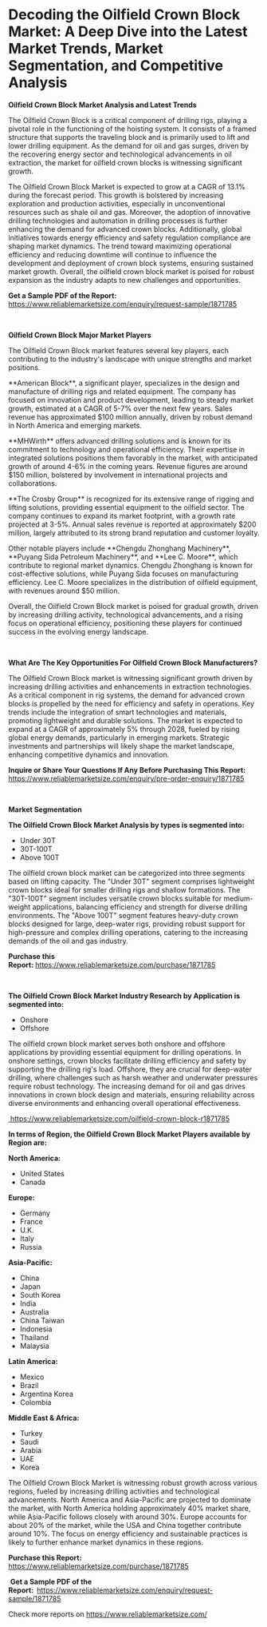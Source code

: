 <p><h1>Decoding the Oilfield Crown Block Market: A Deep Dive into the Latest Market Trends, Market Segmentation, and Competitive Analysis</h1></p><p><strong>Oilfield Crown Block Market Analysis and Latest Trends</strong></p>
<p><p>The Oilfield Crown Block is a critical component of drilling rigs, playing a pivotal role in the functioning of the hoisting system. It consists of a framed structure that supports the traveling block and is primarily used to lift and lower drilling equipment. As the demand for oil and gas surges, driven by the recovering energy sector and technological advancements in oil extraction, the market for oilfield crown blocks is witnessing significant growth.</p><p>The Oilfield Crown Block Market is expected to grow at a CAGR of 13.1% during the forecast period. This growth is bolstered by increasing exploration and production activities, especially in unconventional resources such as shale oil and gas. Moreover, the adoption of innovative drilling technologies and automation in drilling processes is further enhancing the demand for advanced crown blocks. Additionally, global initiatives towards energy efficiency and safety regulation compliance are shaping market dynamics. The trend toward maximizing operational efficiency and reducing downtime will continue to influence the development and deployment of crown block systems, ensuring sustained market growth. Overall, the oilfield crown block market is poised for robust expansion as the industry adapts to new challenges and opportunities.</p></p>
<p><strong>Get a Sample PDF of the Report:&nbsp;</strong> <a href="https://www.reliablemarketsize.com/enquiry/request-sample/1871785?utm_campaign=1991&utm_medium=2&utm_source=Github&utm_content=ia&utm_term=16022025&utm_id=oilfield-crown-block">https://www.reliablemarketsize.com/enquiry/request-sample/1871785</a></p>
<p>&nbsp;</p>
<p><strong>Oilfield Crown Block Major Market Players</strong></p>
<p><p>The Oilfield Crown Block market features several key players, each contributing to the industry's landscape with unique strengths and market positions. </p><p>**American Block**, a significant player, specializes in the design and manufacture of drilling rigs and related equipment. The company has focused on innovation and product development, leading to steady market growth, estimated at a CAGR of 5-7% over the next few years. Sales revenue has approximated $100 million annually, driven by robust demand in North America and emerging markets.</p><p>**MHWirth** offers advanced drilling solutions and is known for its commitment to technology and operational efficiency. Their expertise in integrated solutions positions them favorably in the market, with anticipated growth of around 4-6% in the coming years. Revenue figures are around $150 million, bolstered by involvement in international projects and collaborations.</p><p>**The Crosby Group** is recognized for its extensive range of rigging and lifting solutions, providing essential equipment to the oilfield sector. The company continues to expand its market footprint, with a growth rate projected at 3-5%. Annual sales revenue is reported at approximately $200 million, largely attributed to its strong brand reputation and customer loyalty.</p><p>Other notable players include **Chengdu Zhonghang Machinery**, **Puyang Sida Petroleum Machinery**, and **Lee C. Moore**, which contribute to regional market dynamics. Chengdu Zhonghang is known for cost-effective solutions, while Puyang Sida focuses on manufacturing efficiency. Lee C. Moore specializes in the distribution of oilfield equipment, with revenues around $50 million.</p><p>Overall, the Oilfield Crown Block market is poised for gradual growth, driven by increasing drilling activity, technological advancements, and a rising focus on operational efficiency, positioning these players for continued success in the evolving energy landscape.</p></p>
<p>&nbsp;</p>
<p><strong>What Are The Key Opportunities For Oilfield Crown Block Manufacturers?</strong></p>
<p><p>The Oilfield Crown Block market is witnessing significant growth driven by increasing drilling activities and enhancements in extraction technologies. As a critical component in rig systems, the demand for advanced crown blocks is propelled by the need for efficiency and safety in operations. Key trends include the integration of smart technologies and materials, promoting lightweight and durable solutions. The market is expected to expand at a CAGR of approximately 5% through 2028, fueled by rising global energy demands, particularly in emerging markets. Strategic investments and partnerships will likely shape the market landscape, enhancing competitive dynamics and innovation.</p></p>
<p><strong>Inquire or Share Your Questions If Any Before Purchasing This Report:</strong> <a href="https://www.reliablemarketsize.com/enquiry/pre-order-enquiry/1871785?utm_campaign=1991&utm_medium=2&utm_source=Github&utm_content=ia&utm_term=16022025&utm_id=oilfield-crown-block">https://www.reliablemarketsize.com/enquiry/pre-order-enquiry/1871785</a></p>
<p>&nbsp;</p>
<p><strong>Market Segmentation</strong></p>
<p><strong>The Oilfield Crown Block Market Analysis by types is segmented into:</strong></p>
<p><ul><li>Under 30T</li><li>30T-100T</li><li>Above 100T</li></ul></p>
<p><p>The oilfield crown block market can be categorized into three segments based on lifting capacity. The "Under 30T" segment comprises lightweight crown blocks ideal for smaller drilling rigs and shallow formations. The "30T-100T" segment includes versatile crown blocks suitable for medium-weight applications, balancing efficiency and strength for diverse drilling environments. The "Above 100T" segment features heavy-duty crown blocks designed for large, deep-water rigs, providing robust support for high-pressure and complex drilling operations, catering to the increasing demands of the oil and gas industry.</p></p>
<p><strong>Purchase this Report:&nbsp;</strong><a href="https://www.reliablemarketsize.com/purchase/1871785?utm_campaign=1991&utm_medium=2&utm_source=Github&utm_content=ia&utm_term=16022025&utm_id=oilfield-crown-block">https://www.reliablemarketsize.com/purchase/1871785</a></p>
<p>&nbsp;</p>
<p><strong>The Oilfield Crown Block Market Industry Research by Application is segmented into:</strong></p>
<p><ul><li>Onshore</li><li>Offshore</li></ul></p>
<p><p>The oilfield crown block market serves both onshore and offshore applications by providing essential equipment for drilling operations. In onshore settings, crown blocks facilitate drilling efficiency and safety by supporting the drilling rig's load. Offshore, they are crucial for deep-water drilling, where challenges such as harsh weather and underwater pressures require robust technology. The increasing demand for oil and gas drives innovations in crown block design and materials, ensuring reliability across diverse environments and enhancing overall operational effectiveness.</p></p>
<p><a href="https://www.reliablemarketsize.com/oilfield-crown-block-r1871785?utm_campaign=1991&utm_medium=2&utm_source=Github&utm_content=ia&utm_term=16022025&utm_id=oilfield-crown-block">&nbsp;https://www.reliablemarketsize.com/oilfield-crown-block-r1871785</a></p>
<p><strong>In terms of Region, the Oilfield Crown Block Market Players available by Region are:</strong></p>
<p>
    <p> <strong> North America: </strong>
        <ul>
            <li>United States</li>
            <li>Canada</li>
        </ul>
        </p> 
    <p> <strong> Europe: </strong>
        <ul>
            <li>Germany</li>
            <li>France</li>
            <li>U.K.</li>
            <li>Italy</li>
            <li>Russia</li>
        </ul>
        </p> 
    <p> <strong> Asia-Pacific: </strong>
        <ul>
            <li>China</li>
            <li>Japan</li>
            <li>South Korea</li>
            <li>India</li>
            <li>Australia</li>
            <li>China Taiwan</li>
            <li>Indonesia</li>
            <li>Thailand</li>
            <li>Malaysia</li>
        </ul>
        </p> 
    <p> <strong> Latin America: </strong>
        <ul>
            <li>Mexico</li>
            <li>Brazil</li>
            <li>Argentina Korea</li>
            <li>Colombia</li>
        </ul>
        </p> 
    <p> <strong> Middle East & Africa: </strong>
        <ul>
            <li>Turkey</li>
            <li>Saudi</li>
            <li>Arabia</li>
            <li>UAE</li>
            <li>Korea</li>
        </ul>
    </p>
    </p>
<p><p>The Oilfield Crown Block Market is witnessing robust growth across various regions, fueled by increasing drilling activities and technological advancements. North America and Asia-Pacific are projected to dominate the market, with North America holding approximately 40% market share, while Asia-Pacific follows closely with around 30%. Europe accounts for about 20% of the market, while the USA and China together contribute around 10%. The focus on energy efficiency and sustainable practices is likely to further enhance market dynamics in these regions.</p></p>
<p><strong>Purchase this Report: </strong><a href="https://www.reliablemarketsize.com/purchase/1871785?utm_campaign=1991&utm_medium=2&utm_source=Github&utm_content=ia&utm_term=16022025&utm_id=oilfield-crown-block">https://www.reliablemarketsize.com/purchase/1871785</a></p>
<p>&nbsp;<strong>Get a Sample PDF of the Report:&nbsp;&nbsp;</strong><a href="https://www.reliablemarketsize.com/enquiry/request-sample/1871785?utm_campaign=1991&utm_medium=2&utm_source=Github&utm_content=ia&utm_term=16022025&utm_id=oilfield-crown-block">https://www.reliablemarketsize.com/enquiry/request-sample/1871785</a></p>
<p><strong></strong></p>
<p>Check more reports on <a href="https://www.reliablemarketsize.com/?utm_campaign=1991&utm_medium=2&utm_source=Github&utm_content=ia&utm_term=16022025&utm_id=oilfield-crown-block">https://www.reliablemarketsize.com/</a></p>